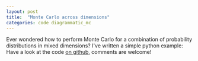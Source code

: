 ```yaml
---
layout: post
title:  "Monte Carlo across dimensions"
categories: code diagrammatic_mc
---
```


Ever wondered how to perform Monte Carlo for a combination of probability distributions in mixed dimensions? 
I've written a simple python example: Have a look at the code [on github][link-github], comments are welcome!

[link-github]: https://github.com/tcompa/cross_dimensional_monte_carlo
